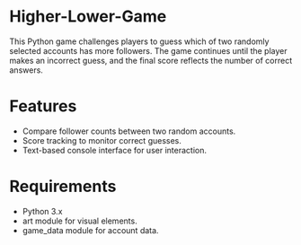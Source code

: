 # Higher-Lower-Game
This Python game challenges players to guess which of two randomly selected accounts has more followers. The game continues until the player makes an incorrect guess, and the final score reflects the number of correct answers.
# Features 
- Compare follower counts between two random accounts.
- Score tracking to monitor correct guesses.
- Text-based console interface for user interaction.
# Requirements 
- Python 3.x
- art module for visual elements.
- game_data module for account data.


